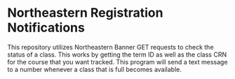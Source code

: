# Northeastern Registration Notifications
 
This repository utilizes Northeastern Banner GET requests to check the status of a class. This works by getting the term ID as well as the class CRN for the course that you want tracked. This program will send a text message to a number whenever a class that is full becomes available.

